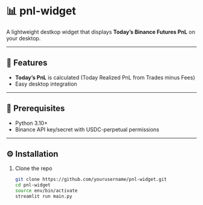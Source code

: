 # 📊 pnl-widget

A lightweight destkop widget that displays **Today’s Binance Futures PnL** on your desktop.

---

## 🚀 Features

- **Today’s PnL** is calculated (Today Realized PnL from Trades minus Fees)  
- Easy desktop integration  

---

## 🔧 Prerequisites

- Python 3.10+  
- Binance API key/secret with USDC-perpetual permissions  

---

## ⚙️ Installation

1. Clone the repo  
   ```bash
   git clone https://github.com/yourusername/pnl-widget.git
   cd pnl-widget
   source env/bin/activate
   streamlit run main.py
   ```